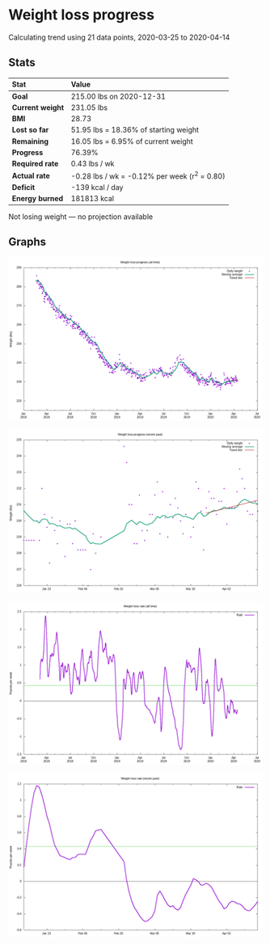 # Weight loss progress

Calculating trend using 21 data points, 2020-03-25 to 2020-04-14

## Stats

Stat|Value
:-|:-
**Goal**|215.00 lbs on 2020-12-31
**Current weight**|231.05 lbs
**BMI**|28.73
**Lost so far**|51.95 lbs = 18.36% of starting weight
**Remaining**|16.05 lbs =  6.95% of current  weight
**Progress**|76.39%
**Required rate**|0.43 lbs / wk
**Actual rate**|-0.28 lbs / wk = -0.12% per week  (r<sup>2</sup> = 0.80)
**Deficit**|-139 kcal / day
**Energy burned**|181813 kcal

Not losing weight &mdash; no projection available

## Graphs

![](weight-graph-alltime.png)

![](weight-graph-recent.png)

![](rate-graph-alltime.png)

![](rate-graph-recent.png)
